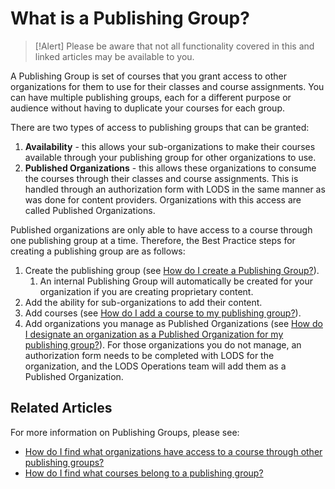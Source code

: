 # What is a Publishing Group?

> [!Alert] Please be aware that not all functionality covered in this and linked articles may be available to you. 

A Publishing Group is set of courses that you grant access to other organizations for them to use for their classes and course assignments. You can have multiple publishing groups, each for a different purpose or audience without having to duplicate your courses for each group.

There are two types of access to publishing groups that can be granted:
1. **Availability** - this allows your sub-organizations to make their courses available through your publishing group for other organizations to use.
1. **Published Organizations** - this allows these organizations to consume the courses through their classes and course assignments. This is handled through an authorization form with LODS in the same manner as was done for content providers. Organizations with this access are called Published Organizations. 

Published organizations are only able to have access to a course through one publishing group at a time. Therefore, the Best Practice steps for creating a publishing group are as follows:

1. Create the publishing group (see [How do I create a Publishing Group?](create-publishing-group.md)).
    1. An internal Publishing Group will automatically be created for your organization if you are creating proprietary content.
1. Add the ability for sub-organizations to add their content.
1. Add courses (see [How do I add a course to my publishing group?](add-courses-to-publishing-group.md)).
1. Add organizations you manage as Published Organizations (see [How do I designate an organization as a Published Organization for my publishing group?](add-published-orgs-to-publishing-group.md)). For those organizations you do not manage, an authorization form needs to be completed with LODS for the organization, and the LODS Operations team will add them as a Published Organization.

## Related Articles

For more information on Publishing Groups, please see:

- [How do I find what organizations have access to a course through other publishing groups?](pg-add-pg-error-resolution.md)
- [How do I find what courses belong to a publishing group?](pg-add-org-error-resolution.md)


